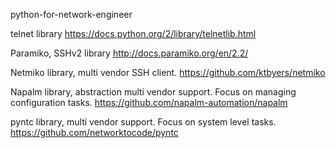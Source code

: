  python-for-network-engineer

 telnet library
 https://docs.python.org/2/library/telnetlib.html
 
 Paramiko, SSHv2 library 
 http://docs.paramiko.org/en/2.2/
 
 Netmiko library, multi vendor SSH client.
 https://github.com/ktbyers/netmiko

Napalm library, abstraction multi vendor support. Focus on managing configuration tasks.
https://github.com/napalm-automation/napalm

pyntc library, multi vendor support. Focus on system level tasks.
https://github.com/networktocode/pyntc
